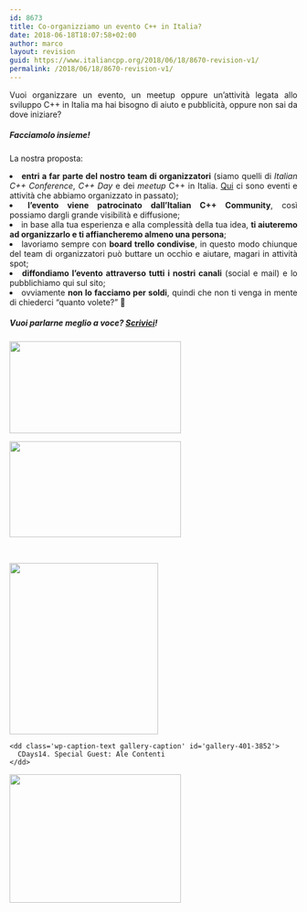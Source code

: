 ```yaml
---
id: 8673
title: Co-organizziamo un evento C++ in Italia?
date: 2018-06-18T18:07:58+02:00
author: marco
layout: revision
guid: https://www.italiancpp.org/2018/06/18/8670-revision-v1/
permalink: /2018/06/18/8670-revision-v1/
---
```

<p style="text-align: justify;">
  Vuoi organizzare un evento, un meetup oppure un&#8217;attività legata allo sviluppo C++ in Italia ma hai bisogno di aiuto e pubblicità, oppure non sai da dove iniziare?
</p>

<h5 style="text-align: justify;">
  Facciamolo insieme!
</h5>

<p style="text-align: justify;">
  La nostra proposta:
</p>

<li style="text-align: justify;">
  <strong>entri a far parte del nostro team di organizzatori</strong> (siamo quelli di <em>Italian C++ Conference</em>, <em>C++ Day</em> e dei <em>meetup</em> C++ in Italia. <a href="https://www.italiancpp.org/eventi/passato/">Qui</a> ci sono eventi e attività che abbiamo organizzato in passato);
</li>
<li style="text-align: justify;">
  <strong>l&#8217;evento viene patrocinato dall&#8217;Italian C++ Community</strong>, così possiamo dargli grande visibilità e diffusione;
</li>
<li style="text-align: justify;">
  in base alla tua esperienza e alla complessità della tua idea, <strong>ti aiuteremo ad organizzarlo e ti affiancheremo almeno una persona</strong>;
</li>
<li style="text-align: justify;">
  lavoriamo sempre con <strong>board trello condivise</strong>, in questo modo chiunque del team di organizzatori può buttare un occhio e aiutare, magari in attività spot;
</li>
<li style="text-align: justify;">
  <strong>diffondiamo l&#8217;evento attraverso tutti i nostri canali</strong> (social e mail) e lo pubblichiamo qui sul sito;
</li>
<li style="text-align: justify;">
  ovviamente <strong>non lo facciamo per soldi</strong>, quindi che non ti venga in mente di chiederci &#8220;quanto volete?&#8221; 🙂
</li>

##### Vuoi parlarne meglio a voce? [Scrivici](mailto:info@italiancpp.org)!

<div id='gallery-401' class='gallery galleryid-8673 gallery-columns-2 gallery-size-medium'>
  <dl class='gallery-item'>
    <dt class='gallery-icon landscape'>
      <a href='http://192.168.64.2/wordpress/2017/07/04/itcppcon17/20170617_174143/'><img width="300" height="161" src="http://192.168.64.2/wordpress/wp-content/uploads/2017/07/20170617_174143-e1498919354723-300x161.jpg" class="attachment-medium size-medium" alt="" loading="lazy" srcset="http://192.168.64.2/wordpress/wp-content/uploads/2017/07/20170617_174143-e1498919354723-300x161.jpg 300w, http://192.168.64.2/wordpress/wp-content/uploads/2017/07/20170617_174143-e1498919354723-768x413.jpg 768w, http://192.168.64.2/wordpress/wp-content/uploads/2017/07/20170617_174143-e1498919354723-1024x550.jpg 1024w, http://192.168.64.2/wordpress/wp-content/uploads/2017/07/20170617_174143-e1498919354723-600x322.jpg 600w" sizes="(max-width: 300px) 100vw, 300px" /></a>
    </dt>
  </dl>
  
  <dl class='gallery-item'>
    <dt class='gallery-icon landscape'>
      <a href='http://192.168.64.2/wordpress/2015/02/10/meetup-pordenone-2015/speakers2/'><img width="300" height="168" src="http://192.168.64.2/wordpress/wp-content/uploads/2015/02/speakers2-300x168.jpg" class="attachment-medium size-medium" alt="" loading="lazy" srcset="http://192.168.64.2/wordpress/wp-content/uploads/2015/02/speakers2-300x168.jpg 300w, http://192.168.64.2/wordpress/wp-content/uploads/2015/02/speakers2-600x337.jpg 600w, http://192.168.64.2/wordpress/wp-content/uploads/2015/02/speakers2-250x140.jpg 250w, http://192.168.64.2/wordpress/wp-content/uploads/2015/02/speakers2.jpg 1024w" sizes="(max-width: 300px) 100vw, 300px" /></a>
    </dt>
  </dl>
  
  <br style="clear: both" />
  
  <dl class='gallery-item'>
    <dt class='gallery-icon portrait'>
      <a href='http://192.168.64.2/wordpress/chi-siamo/cdays14/'><img width="260" height="300" src="http://192.168.64.2/wordpress/wp-content/uploads/2013/04/cdays14-260x300.jpg" class="attachment-medium size-medium" alt="" loading="lazy" aria-describedby="gallery-401-3852" srcset="http://192.168.64.2/wordpress/wp-content/uploads/2013/04/cdays14-260x300.jpg 260w, http://192.168.64.2/wordpress/wp-content/uploads/2013/04/cdays14-250x287.jpg 250w, http://192.168.64.2/wordpress/wp-content/uploads/2013/04/cdays14.jpg 481w" sizes="(max-width: 260px) 100vw, 260px" /></a>
    </dt>
    
    <dd class='wp-caption-text gallery-caption' id='gallery-401-3852'>
      CDays14. Special Guest: Ale Contenti
    </dd>
  </dl>
  
  <dl class='gallery-item'>
    <dt class='gallery-icon landscape'>
      <a href='http://192.168.64.2/wordpress/workshop/'><img width="300" height="225" src="http://192.168.64.2/wordpress/wp-content/uploads/2014/10/workshop-300x225.jpg" class="attachment-medium size-medium" alt="" loading="lazy" srcset="http://192.168.64.2/wordpress/wp-content/uploads/2014/10/workshop-300x225.jpg 300w, http://192.168.64.2/wordpress/wp-content/uploads/2014/10/workshop-250x187.jpg 250w, http://192.168.64.2/wordpress/wp-content/uploads/2014/10/workshop.jpg 600w" sizes="(max-width: 300px) 100vw, 300px" /></a>
    </dt>
  </dl>
  
  <br style="clear: both" />
</div>